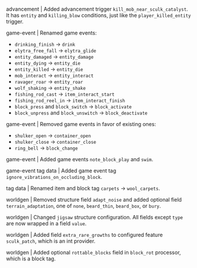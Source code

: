 advancement | Added advancement trigger `kill_mob_near_sculk_catalyst`. It has `entity` and `killing_blow` conditions, just like the `player_killed_entity` trigger. 

game-event | Renamed game events:
* `drinking_finish` -> `drink`
* `elytra_free_fall` -> `elytra_glide`
* `entity_damaged` -> `entity_damage`
* `entity_dying` -> `entity_die`
* `entity_killed` -> `entity_die`
* `mob_interact` -> `entity_interact`
* `ravager_roar` -> `entity_roar`
* `wolf_shaking` -> `entity_shake`
* `fishing_rod_cast` -> `item_interact_start`
* `fishing_rod_reel_in` -> `item_interact_finish`
* `block_press` and `block_switch` -> `block_activate`
* `block_unpress` and `block_unswitch` -> `block_deactivate`

game-event | Removed game events in favor of existing ones:
* `shulker_open` -> `container_open`
* `shulker_close` -> `container_close`
* `ring_bell` -> `block_change`

game-event | Added game events `note_block_play` and `swim`.

game-event tag data | Added game event tag `ignore_vibrations_on_occluding_block`.

tag data | Renamed item and block tag `carpets` -> `wool_carpets`.

worldgen | Removed structure field `adapt_noise` and added optional field `terrain_adaptation`, one of `none`, `beard_thin`, `beard_box`, or `bury`.

worldgen | Changed `jigsaw` structure configuration. All fields except `type` are now wrapped in a field `value`.

worldgen | Added field `extra_rare_growths` to configured feature `sculk_patch`, which is an int provider.

worldgen | Added optional `rottable_blocks` field in `block_rot` processor, which is a block tag.
